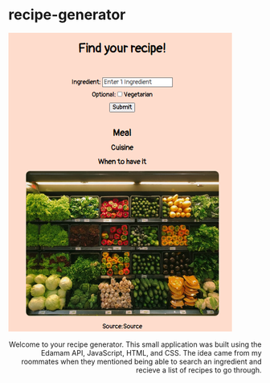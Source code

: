 # recipe-generator

![alt text](https://github.com/astraughn5/recipe-generator/blob/main/images/recipe_generator_thumbnail.png)

<p align = 'right'>
Welcome to your recipe generator. This small application was built using the Edamam API, JavaScript, HTML, and CSS. The idea came from my roommates when they mentioned being able to search an ingredient and recieve a list of recipes to go through. 
</p>
